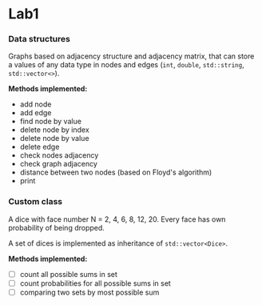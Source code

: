 # Lab1
### Data structures
Graphs based on adjacency structure and adjacency matrix, that can store a values of any data type in nodes and edges (`int`, `double`, `std::string`, `std::vector<>`).

**Methods implemented:**
- add node
- add edge
- find node by value
- delete node by index
- delete node by value
- delete edge
- check nodes adjacency
- check graph adjacency
- distance between two nodes (based on Floyd's algorithm)
- print

### Custom class
A dice with face number N = 2, 4, 6, 8, 12, 20.
Every face has own probability of being dropped.

A set of dices is implemented as inheritance of `std::vector<Dice>`.

**Methods implemented:**
- [ ] count all possible sums in set
- [ ] count probabilities for all possible sums in set
- [ ] comparing two sets by most possible sum